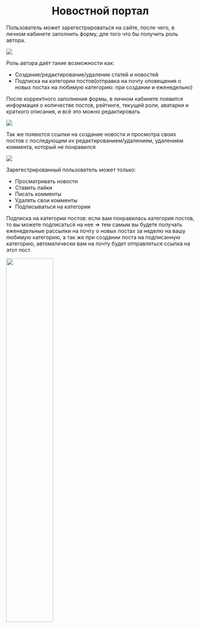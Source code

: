 <h1 align="center">Новостной портал</h1>
<p>Пользователь может зарегестрироваться на сайте, после чего, в личном кабинете заполнить форму, для того что бы получить роль автора.</p>
<img src="https://github.com/user-attachments/assets/8ce843b2-91be-437b-933c-0d558defa8ca">
<p>Роль автора даёт такие возможности как:</p>
<ul>
  <li>Создание/редактирование/удаление статей и новостей</li>
  <li>Подписка на категории постов(отправка на почту оповещения о новых постах на любимую категорию: при создании и еженедельно)</li>
</ul>
<p>После корректного заполнения формы, в личном кабинете появится информация о количестве постов, рейтинге, текущей роли, аватарки и краткого описания, и всё это можно редактировать</p>
<img src="https://github.com/user-attachments/assets/644c7aa5-06c1-41ba-becc-d84d4f78126f">
<p>Так же появются ссылки на создание новости и просмотра своих постов с последующим их редактированием/удалением, удалением коммента, который не понравился</p>
<img src="https://github.com/user-attachments/assets/bf133537-afec-4d25-9490-d13dc149b282">
<p>Зарегестрированный пользователь может только:</p>
<ul>
  <li>Просматривать новости</li>
  <li>Ставить лайки</li>
  <li>Писать комменты</li>
  <li>Удалять свои комменты</li>
  <li>Подписываться на категории</li>
</ul>

<p>Подписка на категории постов: если вам понравилась категория постов, то вы можете подписаться на нее => тем самым вы будете получать еженедельные рассылки на почту о новых постах за неделю на вашу любимую категорию, а так же при создании поста на подписанную категорию, автоматически вам на почту будет отправляться ссылка на этот пост.</p>
<img style="width:50%;" src='https://github.com/user-attachments/assets/9fc64214-d35c-4008-8938-36a0a010b467'><img style="width:50%; src='https://github.com/user-attachments/assets/5f274dd3-d1b0-4add-87f1-c6bf593defdd'>

